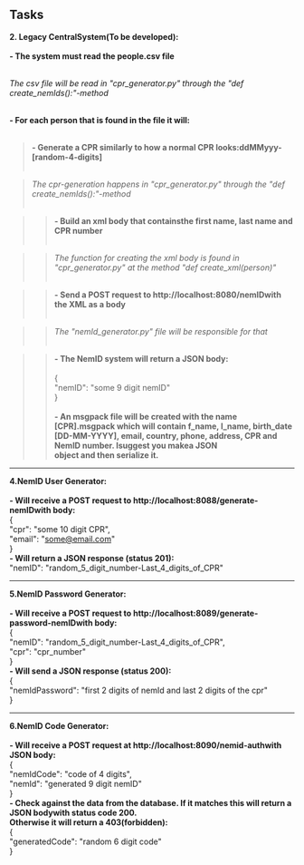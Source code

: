 
## Tasks

**2. Legacy CentralSystem(To be developed):**<br/><br/>
**- The system must read the people.csv file**<br/><br/>

*The csv file will be read in "cpr_generator.py" through the "def create_nemIds():"-method*<br/><br/>

**- For each person that is found in the file it will:**<br/><br/>
>**- Generate a CPR similarly to how a normal CPR looks:ddMMyyy-[random-4-digits]**<br/><br/>

>*The cpr-generation happens in "cpr_generator.py" through the "def create_nemIds():"-method*<br/><br/>
	  
>>**- Build an xml body that containsthe first name, last name and CPR number**<br/><br/>

>>*The function for creating the xml body is found in "cpr_generator.py" at the method "def create_xml(person)"*<br/><br/>

>>**- Send a POST request to http://localhost:8080/nemIDwith the XML as a body**<br/><br/>

>>*The "nemId_generator.py" file will be responsible for that*<br/><br/>

>>**- The NemID system will return a JSON body:**<br/><br/>
	{<br/>
		"nemID": "some 9 digit nemID"<br/>
	}<br/><br/>
>>**- An msgpack file will be created with the name [CPR].msgpack which will contain f_name, l_name, birth_date<br/>[DD-MM-YYYY], email, country, phone, address, CPR and NemID number. Isuggest you makea JSON<br/>object and then serialize it.**

---

**4.NemID User Generator:**<br/><br/>
**- Will receive a POST request to http://localhost:8088/generate-nemIDwith body:**<br/>
{<br/>
	"cpr": "some 10 digit CPR",<br/>
	"email": "some@email.com"<br/>
}<br/>
**- Will return a JSON response (status 201):**<br/>
	"nemID": "random_5_digit_number-Last_4_digits_of_CPR"

---

**5.NemID Password Generator:**<br/><br/>
**- Will receive a POST request to http://localhost:8089/generate-password-nemIDwith body:**<br/>
{<br/>
	"nemID": "random_5_digit_number-Last_4_digits_of_CPR",<br/>
	"cpr": "cpr_number"<br/>
}<br/>
**- Will send a JSON response (status 200):**<br/>
{<br/>
	"nemIdPassword": "first 2 digits of nemId and last 2 digits of the cpr"<br/>
}

---

**6.NemID Code Generator:**<br/><br/>
**- Will receive a POST request at http://localhost:8090/nemid-authwith JSON body:**<br/>
{<br/>
	"nemIdCode": "code of 4 digits",<br/>
	"nemId": "generated 9 digit nemID"<br/>
}<br/>
**- Check against the data from the database. If it matches this will return a JSON bodywith status code 200.<br/> Otherwise it will return a 403(forbidden):**<br/>
{<br/>
	"generatedCode": "random 6 digit code"<br/>
}
